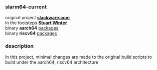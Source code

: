 ### slarm64-current ###

original project **[slackware.com](ftp://ftp.osuosl.org/pub/slackware/slackware64-current)**  
in the footsteps **[Stuart Winter](http://slackware.uk/slackwarearm/slackwarearm-current)**  
binary **aarch64** [packages](http://dl.slarm64.org/slackware/slarm64-current)  
binary **riscv64** [packages](http://dl.slarm64.org/slackware/slarm64-riscv64-current)  


### description ###
In this project, minimal changes are made to the original build scripts to build under the aarch64, riscv64 architecture  
